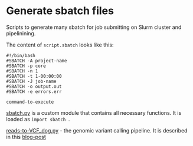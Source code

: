 #  Generate sbatch files

Scripts to generate many sbatch for job submitting on Slurm cluster and pipelinining.

The content of `script.sbatch` looks like this:
```
#!/bin/bash
#SBATCH -A project-name
#SBATCH -p core
#SBATCH -n 1
#SBATCH -t 1-00:00:00
#SBATCH -J job-name
#SBATCH -o output.out
#SBATCH -e errors.err

command-to-execute
```

[sbatch.py](sbatch.py) is a custom module that contains all necessary functions. It is loaded as `import sbatch `.

[reads-to-VCF_dog.py](reads-to-VCF_dog.py) - the genomic variant calling pipeline. It is described in this [blog-post](http://evodify.com/genomic-variant-calling-pipeline/)
